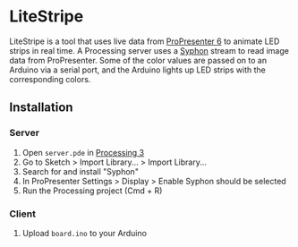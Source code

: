 # LiteStripe

LiteStripe is a tool that uses live data from [ProPresenter 6](https://renewedvision.com/propresenter/) to animate LED strips in real time. A Processing server uses a [Syphon](http://syphon.v002.info/) stream to read image data from ProPresenter. Some of the color values are passed on to an Arduino via a serial port, and the Arduino lights up LED strips with the corresponding colors.

## Installation

### Server

1. Open `server.pde` in [Processing 3](https://processing.org/download/)
2. Go to Sketch > Import Library... > Import Library... 
3. Search for and install "Syphon"
4. In ProPresenter Settings > Display > Enable Syphon should be selected
5. Run the Processing project (Cmd + R)

### Client

1. Upload `board.ino` to your Arduino
